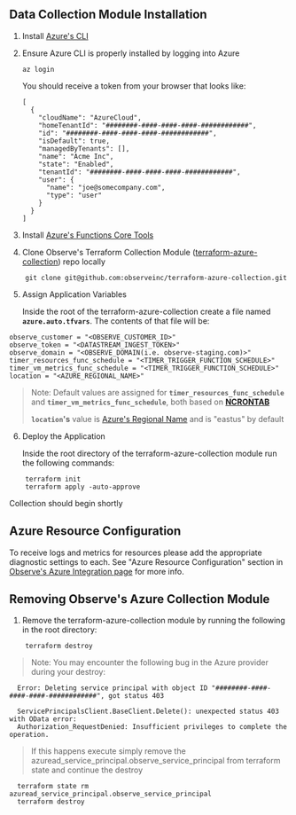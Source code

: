 ## Data Collection Module Installation

1. Install [Azure's CLI](https://learn.microsoft.com/en-us/cli/azure/install-azure-cli)
   
2. Ensure Azure CLI is properly installed by logging into Azure
     ```
    az login
    ```
    You should receive a token from your browser that looks like:
    ```
    [
      {
        "cloudName": "AzureCloud",
        "homeTenantId": "########-####-####-####-############",
        "id": "########-####-####-####-############",
        "isDefault": true,
        "managedByTenants": [],
        "name": "Acme Inc",
        "state": "Enabled",
        "tenantId": "########-####-####-####-############",
        "user": {
          "name": "joe@somecompany.com",
          "type": "user"
        }
      }
    ]
    ```
3.  Install [Azure's Functions Core Tools](https://learn.microsoft.com/en-us/azure/azure-functions/functions-run-local?tabs=v4%2Cmacos%2Ccsharp%2Cportal%2Cbash#install-the-azure-functions-core-tools)

4. Clone Observe's Terraform Collection Module ([terraform-azure-collection](https://github.com/observeinc/terraform-azure-collection)) repo locally
```
    git clone git@github.com:observeinc/terraform-azure-collection.git
```

5. Assign Application Variables

    Inside the root of the terraform-azure-collection create a file named **`azure.auto.tfvars`**. The contents of that file will be:

```
observe_customer = "<OBSERVE_CUSTOMER_ID>"
observe_token = "<DATASTREAM_INGEST_TOKEN>"
observe_domain = "<OBSERVE_DOMAIN(i.e. observe-staging.com)>"
timer_resources_func_schedule = "<TIMER_TRIGGER_FUNCTION_SCHEDULE>" 
timer_vm_metrics_func_schedule = "<TIMER_TRIGGER_FUNCTION_SCHEDULE>"
location = "<AZURE_REGIONAL_NAME>"
```

> Note: Default values are assigned for **`timer_resources_func_schedule`** and **`timer_vm_metrics_func_schedule`**, both based on **[NCRONTAB](https://learn.microsoft.com/en-us/azure/azure-functions/functions-bindings-timer?tabs=in-process&pivots=programming-language-csharp#ncrontab-examples)**
>
> **`location`'s** value is [Azure's Regional Name](https://azuretracks.com/2021/04/current-azure-region-names-reference/) and is "eastus" by default

6. Deploy the Application
   
   Inside the root directory of the terraform-azure-collection module run the following commands:

  ```
      terraform init
      terraform apply -auto-approve
  ```

Collection should begin shortly

## Azure Resource Configuration

To receive logs and metrics for resources please add the appropriate diagnostic settings to each.  See "Azure Resource Configuration" section in [Observe's Azure Integration page](https://docs.observeinc.com/en/latestcontent/integrations/azure/azure.html) for more info.


## Removing Observe's Azure Collection Module ##

1. Remove the terraform-azure-collection module by running the following in the root directory:
```
    terraform destroy
```
>Note: You may encounter the following bug in the Azure provider during your destroy:
```
  Error: Deleting service principal with object ID "########-####-####-####-############", got status 403
  
  ServicePrincipalsClient.BaseClient.Delete(): unexpected status 403 with OData error:
  Authorization_RequestDenied: Insufficient privileges to complete the operation.
```
>If this happens execute simply remove the azuread_service_principal.observe_service_principal from terraform state and continue the destroy
```
  terraform state rm azuread_service_principal.observe_service_principal
  terraform destroy
```
